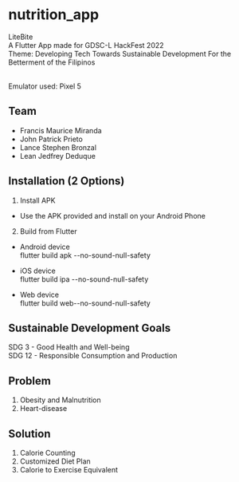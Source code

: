 # nutrition_app

LiteBite <br>
A Flutter App made for GDSC-L HackFest 2022 <br>
Theme: Developing Tech Towards Sustainable Development For the Betterment of the Filipinos <br><br>

Emulator used: Pixel 5

## Team
- Francis Maurice Miranda
- John Patrick Prieto
- Lance Stephen Bronzal
- Lean Jedfrey Deduque

## Installation (2 Options)
1. Install APK
- Use the APK provided and install on your Android Phone

2. Build from Flutter
- Android device <br>
flutter build apk --no-sound-null-safety

- iOS device <br>
flutter build ipa --no-sound-null-safety

- Web device <br>
flutter build web--no-sound-null-safety

## Sustainable Development Goals
SDG 3 - Good Health and Well-being <br>
SDG 12 - Responsible Consumption and Production

## Problem
1. Obesity and Malnutrition
2. Heart-disease

## Solution
1. Calorie Counting
2. Customized Diet Plan
3. Calorie to Exercise Equivalent
